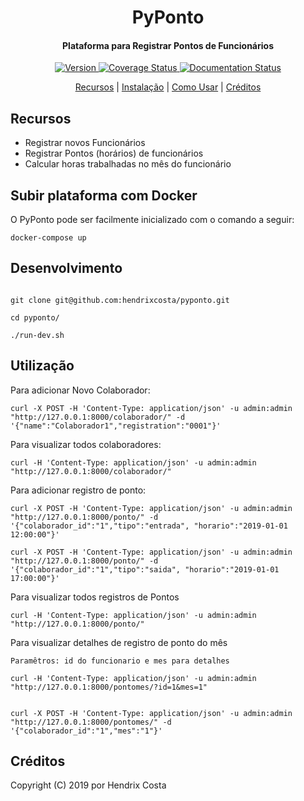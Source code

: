 
<h1 align="center">
  PyPonto
  <br>
</h1>

<h4 align="center">Plataforma para Registrar Pontos de Funcionários</h4>

<p align="center">

  <a href="https://travis-ci.org/hendrixcosta/pyponto">
    <img src="https://travis-ci.org/hendrixcosta/pyponto.svg?branch=master&style=flat-square" alt="Version">
  </a>
  
  <a href='https://coveralls.io/github/hendrixcosta/pyponto?branch=master'>
    <img src='https://coveralls.io/repos/github/hendrixcosta/pyponto/badge.svg?branch=master' alt='Coverage Status' />
  </a>

  <a href='https://pyponto.readthedocs.io/en/latest/?badge=latest'>
    <img src='https://readthedocs.org/projects/pyponto/badge/?version=latest' alt='Documentation Status' />
  </a>
  
  
<p align="center">
  <a href="#recursos">Recursos</a> |
  <a href="#instalação">Instalação</a> |
  <a href="#como-usar">Como Usar</a> |
  <a href="#créditos">Créditos</a>
</p>


## Recursos

-   Registrar novos Funcionários
-   Registrar Pontos (horários) de funcionários
-   Calcular horas trabalhadas no mês do funcionário


## Subir plataforma com Docker

O PyPonto pode ser facilmente inicializado com o comando a seguir:

```shell
docker-compose up
```


## Desenvolvimento


```shell

git clone git@github.com:hendrixcosta/pyponto.git

cd pyponto/

./run-dev.sh

```



## Utilização


Para adicionar Novo Colaborador:
```shell
curl -X POST -H 'Content-Type: application/json' -u admin:admin "http://127.0.0.1:8000/colaborador/" -d '{"name":"Colaborador1","registration":"0001"}'
```

Para visualizar todos colaboradores:
```shell
curl -H 'Content-Type: application/json' -u admin:admin "http://127.0.0.1:8000/colaborador/"
```

Para adicionar registro de ponto:
```shell
curl -X POST -H 'Content-Type: application/json' -u admin:admin "http://127.0.0.1:8000/ponto/" -d '{"colaborador_id":"1","tipo":"entrada", "horario":"2019-01-01 12:00:00"}'

curl -X POST -H 'Content-Type: application/json' -u admin:admin "http://127.0.0.1:8000/ponto/" -d '{"colaborador_id":"1","tipo":"saida", "horario":"2019-01-01 17:00:00"}'
```

Para visualizar todos registros de Pontos
```shell
curl -H 'Content-Type: application/json' -u admin:admin "http://127.0.0.1:8000/ponto/"
```

Para visualizar detalhes de registro de ponto do mês

    Paramêtros: id do funcionario e mes para detalhes

```shell
curl -H 'Content-Type: application/json' -u admin:admin "http://127.0.0.1:8000/pontomes/?id=1&mes=1"


curl -X POST -H 'Content-Type: application/json' -u admin:admin "http://127.0.0.1:8000/pontomes/" -d '{"colaborador_id":"1","mes":"1"}'
```


## Créditos

Copyright (C) 2019 por Hendrix Costa
